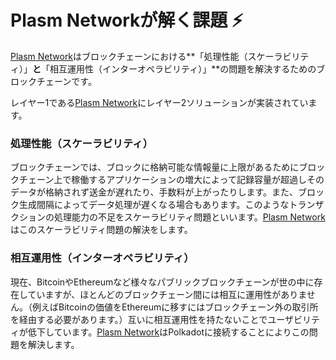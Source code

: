 # Plasm Networkが解く課題 ⚡

[Plasm Network](https://www.plasmnet.io/)はブロックチェーンにおける**「処理性能（スケーラビリティ）」**と**「相互運用性（インターオペラビリティ）」**の問題を解決するためのブロックチェーンです。

レイヤー1である[Plasm Network](https://www.plasmnet.io/)にレイヤー2ソリューションが実装されています。

### 処理性能（スケーラビリティ）

ブロックチェーンでは、ブロックに格納可能な情報量に上限があるためにブロックチェーン上で稼働するアプリケーションの増大によって記録容量が超過しそのデータが格納されず送金が遅れたり、手数料が上がったりします。また、ブロック生成間隔によってデータ処理が遅くなる場合もあります。このようなトランザクションの処理能力の不足をスケーラビリティ問題といいます。[Plasm Network](https://www.plasmnet.io/)はこのスケーラビリティ問題の解決をします。

### 相互運用性（インターオペラビリティ）

現在、BitcoinやEthereumなど様々なパブリックブロックチェーンが世の中に存在していますが、ほとんどのブロックチェーン間には相互に運用性がありません。（例えばBitcoinの価値をEthereumに移すにはブロックチェーン外の取引所を経由する必要があります。）互いに相互運用性を持たないことでユーザビリティが低下しています。[Plasm Network](https://www.plasmnet.io/)はPolkadotに接続することによりこの問題を解決します。

